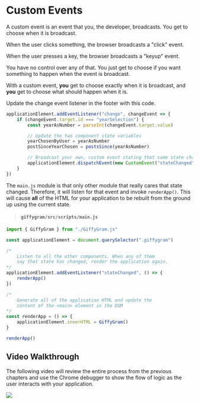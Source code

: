 # Custom Events

A custom event is an event that you, the developer, broadcasts. You get to choose when it is broadcast.

When the user clicks something, the browser broadcasts a "click" event.

When the user presses a key, the browser broadcasts a "keyup" event.

You have no control over any of that. You just get to choose if you want something to happen when the event is broadcast.

With a custom event, **you** get to choose exactly when it is broadcast, and **you** get to choose what should happen when it is.

Update the change event listener in the footer with this code.

```js
applicationElement.addEventListener("change", changeEvent => {
    if (changeEvent.target.id === "yearSelection") {
        const yearAsNumber = parseInt(changeEvent.target.value)

        // Update the two component state variables
        yearChosenByUser = yearAsNumber
        postSinceYearChosen = postsSince(yearAsNumber)

        // Broadcast your own, custom event stating that some state changed
        applicationElement.dispatchEvent(new CustomEvent("stateChanged"))
    }
})
```

The `main.js` module is that only other module that really cares that state changed. Therefore, it will listen for that event and invoke `renderApp()`. This will cause **all** of the HTML for your application to be rebuilt from the ground up using the current state.

> #### `giffygram/src/scripts/main.js`

```js
import { GiffyGram } from "./GiffyGram.js"

const applicationElement = document.querySelector(".giffygram")

/*
    Listen to all the other components. When any of them
    say that state has changed, render the application again.
*/
applicationElement.addEventListener("stateChanged", () => {
    renderApp()
})

/*
    Generate all of the application HTML and update the
    content of the <main> element in the DOM
*/
const renderApp = () => {
    applicationElement.innerHTML = GiffyGram()
}

renderApp()
```

## Video Walkthrough

The following video will review the entire process from the previous chapters and use the Chrome debugger to show the flow of logic as the user interacts with your application.

[![](./images/giffygram-footer-video.png)](https://vimeo.com/515018310)



